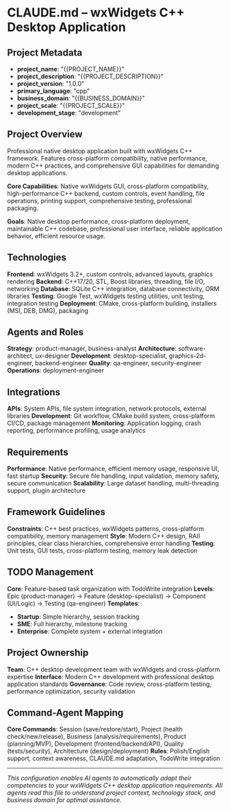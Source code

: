 # CLAUDE.md – wxWidgets C++ Desktop Application

## Project Metadata
- **project_name**: "{{PROJECT_NAME}}"
- **project_description**: "{{PROJECT_DESCRIPTION}}"
- **project_version**: "1.0.0"
- **primary_language**: "cpp"
- **business_domain**: "{{BUSINESS_DOMAIN}}"
- **project_scale**: "{{PROJECT_SCALE}}"
- **development_stage**: "development"

## Project Overview
Professional native desktop application built with wxWidgets C++ framework. Features cross-platform compatibility, native performance, modern C++ practices, and comprehensive GUI capabilities for demanding desktop applications.

**Core Capabilities**: Native wxWidgets GUI, cross-platform compatibility, high-performance C++ backend, custom controls, event handling, file operations, printing support, comprehensive testing, professional packaging.

**Goals**: Native desktop performance, cross-platform deployment, maintainable C++ codebase, professional user interface, reliable application behavior, efficient resource usage.

## Technologies
**Frontend**: wxWidgets 3.2+, custom controls, advanced layouts, graphics rendering
**Backend**: C++17/20, STL, Boost libraries, threading, file I/O, networking
**Database**: SQLite C++ integration, database connectivity, ORM libraries
**Testing**: Google Test, wxWidgets testing utilities, unit testing, integration testing
**Deployment**: CMake, cross-platform building, installers (MSI, DEB, DMG), packaging

## Agents and Roles
**Strategy**: product-manager, business-analyst
**Architecture**: software-architect, ux-designer
**Development**: desktop-specialist, graphics-2d-engineer, backend-engineer
**Quality**: qa-engineer, security-engineer
**Operations**: deployment-engineer

## Integrations
**APIs**: System APIs, file system integration, network protocols, external libraries
**Development**: Git workflow, CMake build system, cross-platform CI/CD, package management
**Monitoring**: Application logging, crash reporting, performance profiling, usage analytics

## Requirements
**Performance**: Native performance, efficient memory usage, responsive UI, fast startup
**Security**: Secure file handling, input validation, memory safety, secure communication
**Scalability**: Large dataset handling, multi-threading support, plugin architecture

## Framework Guidelines
**Constraints**: C++ best practices, wxWidgets patterns, cross-platform compatibility, memory management
**Style**: Modern C++ design, RAII principles, clear class hierarchies, comprehensive error handling
**Testing**: Unit tests, GUI tests, cross-platform testing, memory leak detection

## TODO Management
**Core**: Feature-based task organization with TodoWrite integration
**Levels**: Epic (product-manager) → Feature (desktop-specialist) → Component (UI/Logic) → Testing (qa-engineer)
**Templates**:
- **Startup**: Simple hierarchy, session tracking
- **SME**: Full hierarchy, milestone tracking
- **Enterprise**: Complete system + external integration

## Project Ownership
**Team**: C++ desktop development team with wxWidgets and cross-platform expertise
**Interface**: Modern C++ development with professional desktop application standards
**Governance**: Code review, cross-platform testing, performance optimization, security validation

## Command-Agent Mapping
**Core Commands**: Session (save/restore/start), Project (health check/new/release), Business (analysis/requirements), Product (planning/MVP), Development (frontend/backend/API), Quality (tests/security), Architecture (design/deployment)
**Rules**: Polish/English support, context awareness, CLAUDE.md adaptation, TodoWrite integration

---

*This configuration enables AI agents to automatically adapt their competencies to your wxWidgets C++ desktop application requirements. All agents read this file to understand project context, technology stack, and business domain for optimal assistance.*